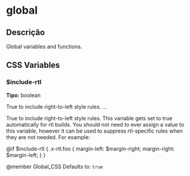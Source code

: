 # global

## Descrição

Global variables and functions.

## CSS Variables

### $include-rtl

**Tipo:** boolean

True to include right-to-left style rules. ...

True to include right-to-left style rules.  This variable gets set to true automatically
for rtl builds. You should not need to ever assign a value to this variable, however
it can be used to suppress rtl-specific rules when they are not needed.  For example:

@if $include-rtl {
    .x-rtl.foo {
        margin-left: $margin-right;
        margin-right: $margin-left;
    }
}


@member Global_CSS
Defaults to: `true`

